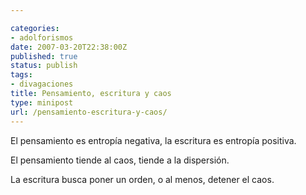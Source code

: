 ```yaml
---

categories:
- adolforismos
date: 2007-03-20T22:38:00Z
published: true
status: publish
tags:
- divagaciones
title: Pensamiento, escritura y caos
type: minipost
url: /pensamiento-escritura-y-caos/
---
```


El pensamiento es entropía negativa, la escritura es entropía positiva.

El pensamiento tiende al caos, tiende a la dispersión.

La escritura busca poner un orden, o al menos, detener el caos.
